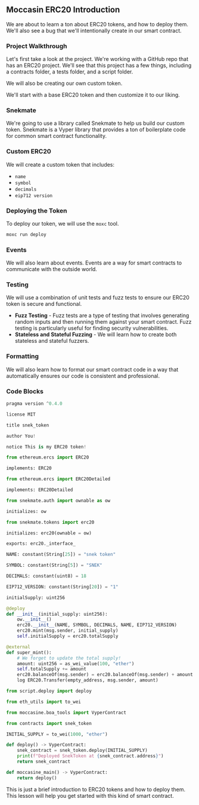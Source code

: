 ## Moccasin ERC20 Introduction

We are about to learn a ton about ERC20 tokens, and how to deploy them. We'll also see a bug that we'll intentionally create in our smart contract.

### Project Walkthrough

Let's first take a look at the project. We're working with a GitHub repo that has an ERC20 project. We'll see that this project has a few things, including a contracts folder, a tests folder, and a script folder.

We will also be creating our own custom token.

We'll start with a base ERC20 token and then customize it to our liking.

### Snekmate

We're going to use a library called Snekmate to help us build our custom token. Snekmate is a Vyper library that provides a ton of boilerplate code for common smart contract functionality.

### Custom ERC20

We will create a custom token that includes:

- `name`
- `symbol`
- `decimals`
- `eip712 version`

### Deploying the Token

To deploy our token, we will use the `moxc` tool.

```bash
moxc run deploy
```

### Events

We will also learn about events. Events are a way for smart contracts to communicate with the outside world.

### Testing

We will use a combination of unit tests and fuzz tests to ensure our ERC20 token is secure and functional.

- **Fuzz Testing** - Fuzz tests are a type of testing that involves generating random inputs and then running them against your smart contract. Fuzz testing is particularly useful for finding security vulnerabilities.
- **Stateless and Stateful Fuzzing** - We will learn how to create both stateless and stateful fuzzers.

### Formatting

We will also learn how to format our smart contract code in a way that automatically ensures our code is consistent and professional.

### Code Blocks

```python
pragma version ^0.4.0
```

```python
license MIT
```

```python
title snek_token
```

```python
author You!
```

```python
notice This is my ERC20 token!
```

```python
from ethereum.ercs import ERC20
```

```python
implements: ERC20
```

```python
from ethereum.ercs import ERC20Detailed
```

```python
implements: ERC20Detailed
```

```python
from snekmate.auth import ownable as ow
```

```python
initializes: ow
```

```python
from snekmate.tokens import erc20
```

```python
initializes: erc20(ownable = ow)
```

```python
exports: erc20._interface_
```

```python
NAME: constant(String[25]) = "snek token"
```

```python
SYMBOL: constant(String[5]) = "SNEK"
```

```python
DECIMALS: constant(uint8) = 18
```

```python
EIP712_VERSION: constant(String[20]) = "1"
```

```python
initialSupply: uint256
```

```python
@deploy
def __init__(initial_supply: uint256):
    ow.__init__()
    erc20.__init__(NAME, SYMBOL, DECIMALS, NAME, EIP712_VERSION)
    erc20.mint(msg.sender, initial_supply)
    self.initialSupply = erc20.totalSupply
```

```python
@external
def super_mint():
    # We forget to update the total supply!
    amount: uint256 = as_wei_value(100, "ether")
    self.totalSupply += amount
    erc20.balanceOf(msg.sender) = erc20.balanceOf(msg.sender) + amount
    log ERC20.Transfer(empty_address, msg.sender, amount)
```

```python
from script.deploy import deploy
```

```python
from eth_utils import to_wei
```

```python
from moccasine.boa_tools import VyperContract
```

```python
from contracts import snek_token
```

```python
INITIAL_SUPPLY = to_wei(1000, "ether")
```

```python
def deploy() -> VyperContract:
    snek_contract = snek_token.deploy(INITIAL_SUPPLY)
    print(f"Deployed SnekToken at {snek_contract.address}")
    return snek_contract
```

```python
def moccasine_main() -> VyperContract:
    return deploy()
```

This is just a brief introduction to ERC20 tokens and how to deploy them. This lesson will help you get started with this kind of smart contract.
